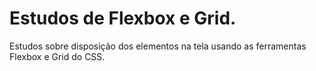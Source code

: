 # Estudos de Flexbox e Grid.
 Estudos sobre disposição dos elementos na tela usando as ferramentas Flexbox e Grid do CSS.
